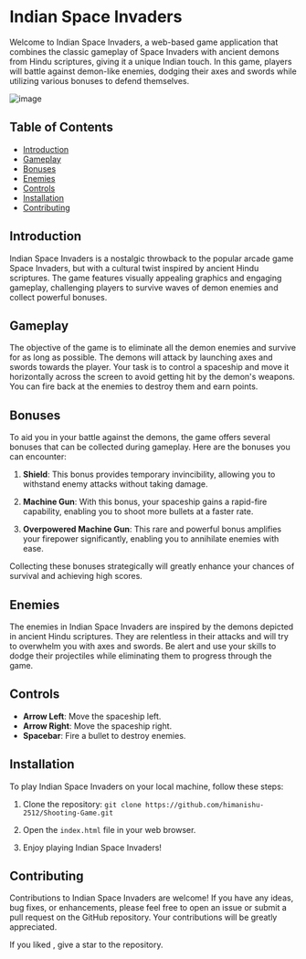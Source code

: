 # Indian Space Invaders

Welcome to Indian Space Invaders, a web-based game application that combines the classic gameplay of Space Invaders with ancient demons from Hindu scriptures, giving it a unique Indian touch. In this game, players will battle against demon-like enemies, dodging their axes and swords while utilizing various bonuses to defend themselves.


![image](https://github.com/himanishu-2512/Shooting-Game/assets/96021680/e91ff8da-6058-473c-a2d7-8db3dc762e9f)


## Table of Contents

- [Introduction](#introduction)
- [Gameplay](#gameplay)
- [Bonuses](#bonuses)
- [Enemies](#enemies)
- [Controls](#controls)
- [Installation](#installation)
- [Contributing](#contributing)


## Introduction

Indian Space Invaders is a nostalgic throwback to the popular arcade game Space Invaders, but with a cultural twist inspired by ancient Hindu scriptures. The game features visually appealing graphics and engaging gameplay, challenging players to survive waves of demon enemies and collect powerful bonuses.

## Gameplay

The objective of the game is to eliminate all the demon enemies and survive for as long as possible. The demons will attack by launching axes and swords towards the player. Your task is to control a spaceship and move it horizontally across the screen to avoid getting hit by the demon's weapons. You can fire back at the enemies to destroy them and earn points.

## Bonuses

To aid you in your battle against the demons, the game offers several bonuses that can be collected during gameplay. Here are the bonuses you can encounter:

1. **Shield**: This bonus provides temporary invincibility, allowing you to withstand enemy attacks without taking damage.

2. **Machine Gun**: With this bonus, your spaceship gains a rapid-fire capability, enabling you to shoot more bullets at a faster rate.

3. **Overpowered Machine Gun**: This rare and powerful bonus amplifies your firepower significantly, enabling you to annihilate enemies with ease.

Collecting these bonuses strategically will greatly enhance your chances of survival and achieving high scores.

## Enemies

The enemies in Indian Space Invaders are inspired by the demons depicted in ancient Hindu scriptures. They are relentless in their attacks and will try to overwhelm you with axes and swords. Be alert and use your skills to dodge their projectiles while eliminating them to progress through the game.

## Controls

- **Arrow Left**: Move the spaceship left.
- **Arrow Right**: Move the spaceship right.
- **Spacebar**: Fire a bullet to destroy enemies.

## Installation

To play Indian Space Invaders on your local machine, follow these steps:

1. Clone the repository:
 `git clone https://github.com/himanishu-2512/Shooting-Game.git`

2. Open the `index.html` file in your web browser.

3. Enjoy playing Indian Space Invaders!

## Contributing

Contributions to Indian Space Invaders are welcome! If you have any ideas, bug fixes, or enhancements, please feel free to open an issue or submit a pull request on the GitHub repository. Your contributions will be greatly appreciated.



If you liked , give a star to the repository.

